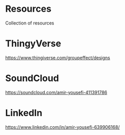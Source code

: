 # Resources
Collection of resources


# ThingyVerse
https://www.thingiverse.com/groupeffect/designs

# SoundCloud
https://soundcloud.com/amir-yousefi-411391786

# LinkedIn
https://www.linkedin.com/in/amir-yousefi-639906168/

